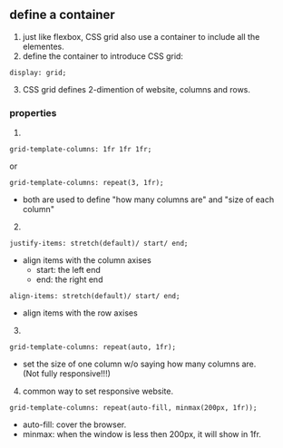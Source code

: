 ## define a container

1. just like flexbox, CSS grid also use a container to include all the elementes.
2. define the container to introduce CSS grid:

```
display: grid;
```
3. CSS grid defines 2-dimention of website, columns and rows.

### properties

1.    
```
grid-template-columns: 1fr 1fr 1fr;
```
or
```
grid-template-columns: repeat(3, 1fr);
```
- both are used to define "how many columns are" and "size of each column"

2.    
```
justify-items: stretch(default)/ start/ end;
```
- align items with the column axises    
  - start: the left end
  - end: the right end

```
align-items: stretch(default)/ start/ end;
```
- align items with the row axises 


3.   

```
grid-template-columns: repeat(auto, 1fr);
```
- set the size of one column w/o saying how many columns are.    
(Not fully responsive!!!)

4.  common way to set responsive website.   

```
grid-template-columns: repeat(auto-fill, minmax(200px, 1fr));
```
- auto-fill: cover the browser.
- minmax: when the window is less then 200px, it will show in 1fr.

















